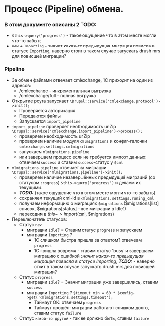 # Процесс (Pipeline) обмена.

### В этом документе описаны 2 TODO:
* `$this->query('progress')` - такое ощущение что в этом месте могли что-то забыть
* `new` + `Importing` - значит какая-то предыдущая миграция повисла в статусе `Importing`, наверно стоит в таком случае запускать drush mrs для повисшей миграции?

### Pipeline
* За обмен файлами отвечает cmlexchange, 1С приходит на один из адресов:
  - /cmlexchange - инкрементальная выгрузка
  - /cmlexchange/full - полная выгрузка 
* Открытие роута запускает `\Drupal::service('cmlexchange.protocol')->init();`
  - Проверяется авторизация
  - Передаются файлы
  - Запускается `import_pipeline`
* `import_pipeline` проверяет необходимость unZip `\Drupal::service('cmlexchange.import_pipeline')->process();`
  - проверяем необходимость unZip
  - проверяем наличие модуля `cmlmigrations` и конфиг-галочки `cmlexchange.settings.cmlmigrations`
  - запускаем `mlmigrations.pipeline`
  - или завершаем процесс если не требуется импорт данных: отвечаем `success` и ставим `success`-статус у `$cml`
* `mlmigrations.pipeline` отвечает за миграции `\Drupal::service('mlmigrations.pipeline')->init();`
  - проверяем наличие незавершённых предыдущий миграций (со статусом `progress`) `$this->query('progress')` и делаем их текущими.
  - ***TODO:*** (такое ощущение что в этом месте могли что-то забыть)
  - сохраняем текущий cml-id в `cmlmigrations.settings.runing_cml`
  - получаем информацию о миграциях `$migrations` ($migrations[list] список, $migrations[status] - все миграции в Idle?)
  - переходим в $this->import($cml, $migrations)
* Переключатель статусов:
  - Статус `new`
    - миграции `Idle`? = Ставим статус `progress` и запускаем 
    - миграции `Importing` ?
       - 1C слишком быстра пришла за ответом? отвечеам `progress`
       - 1С пришла вовремя - ставим статус 'busy' и завершаем миграцию с ошибкой *значит какая-то предыдущая миграция повисла в статусе Importing*, ***TODO:*** - наверно стоит в таком случае запускать drush mrs для повисшей миграции?
  - Статус `progress`
      - миграции `Idle`? = Значит миграции уже завершились, ставим `success`
      - миграции `Importing` ? `$timeout_min = 60 * $config->get('cmlmigrations.settings.timeout');`
        - Таймаут ОК: отвечаем `progress`
        - Таймаут прошёл: миграции работают слишком долго, ставим статус `failure` 
  - Статус `какой-то другой` - так не должно быть, ставим `failure`
